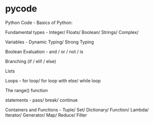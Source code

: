 # pycode
Python Code - Basics of Python:

Fundamental types -
  Integer/
  Floats/
  Boolean/
  Strings/
  Complex/

Variables -
  Dynamic Typing/
  Strong Typing

Boolean Evaluation - and / or / not / is

Branching (if / elif / else)
  
Lists

Loops -
  for loop/
  for loop with else/
  while loop
  
The range() function

statements -
  pass/
  break/
  continue
  
 Containers and Functions -
  Tuple/
  Set/
  Dictionary/
  Function/
  Lambda/
  Iterator/
  Generator/
  Map/
  Reduce/
  Filter
